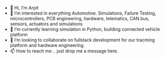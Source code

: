 - 👋 Hi, I’m Arpit
- 👀 I’m interested in everything Automotive. Simulations, Failure Testing, microcontrollers, PCB engineering, hardware, telematics, CAN bus, sensors, actuators and simulations
- 🌱 I’m currently learning simulation in Python, building connected vehicle platform 
- 💞️ I’m looking to collaborate on fullstack development for our tracming platform and hardware engineering.
- 📫 How to reach me .. just drop me a message here. 

<!---
YM-Arpit/YM-Arpit is a ✨ special ✨ repository because its `README.md` (this file) appears on your GitHub profile.
You can click the Preview link to take a look at your changes.
--->
